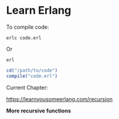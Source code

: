 # Learn Erlang

To compile code:

```shell
erlc code.erl
```

Or

```shell
erl
```

```erlang
cd("/path/to/code")
compile("code.erl")
```

Current Chapter:

https://learnyousomeerlang.com/recursion

**More recursive functions**